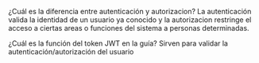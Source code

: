 ¿Cuál es la diferencia entre autenticación y autorizacion? La autenticación valida la identidad de un usuario ya conocido y la autorizacion restringe el acceso a ciertas areas o funciones del sistema a personas determinadas.

¿Cuál es la función del token JWT en la guía? Sirven para validar la autenticación/autorización del usuario
